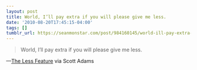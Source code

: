 ```yaml
---
layout: post
title: World, I’ll pay extra if you will please give me less.
date: '2010-08-20T17:45:15-04:00'
tags: []
tumblr_url: https://seanmonstar.com/post/984160145/world-ill-pay-extra-if-you-will-please-give-me
---
```

> World, I’ll pay extra if you will please give me less.

—[The Less Feature](http://dilbert.com/blog/entry/the_less_feature/) via Scott Adams
